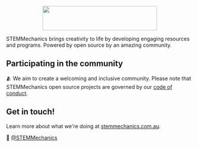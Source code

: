 <p align="center"><img src="https://github.com/STEMMechanics/STEMCraft/blob/main/docs/stemcraft-logo.png?raw=true" width="308" height="66"></p>

STEMMechanics brings creativity to life by developing engaging resources and programs. Powered by open source by an amazing community.

## Participating in the community

🫂 We aim to create a welcoming and inclusive community. Please note that STEMMechanics open source projects are governed by our [code of conduct](code-of-conduct.md).

## Get in touch!

Learn more about what we're doing at [stemmechanics.com.au](https://stemmechanics.com.au).

👋 [@STEMMechanics](https://twitter.com/STEMMechanics)
